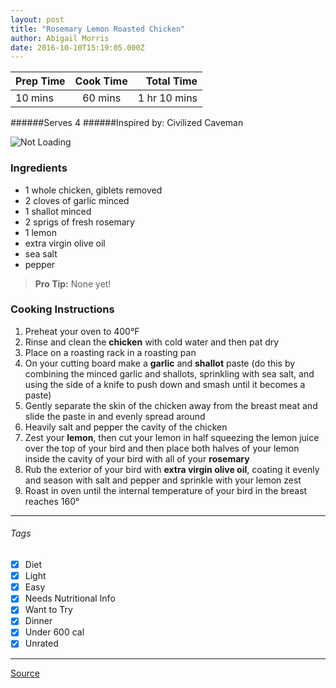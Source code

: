 ```yaml
---
layout: post
title: "Rosemary Lemon Roasted Chicken"
author: Abigail Morris
date: 2016-10-10T15:19:05.000Z
---
```


| Prep Time  | Cook Time    | Total Time  |
| ---------- |:------------:| -----------:|
| 10 mins    | 60 mins      | 1 hr 10 mins     |


######Serves 4
######Inspired by: Civilized Caveman

![Not Loading](http://i.imgur.com/EZqqPxvl.png)

### Ingredients

* 1 whole chicken, giblets removed
* 2 cloves of garlic minced
* 1 shallot minced
* 2 sprigs of fresh rosemary
* 1 lemon
* extra virgin olive oil
* sea salt
* pepper

> **Pro Tip:** None yet!

### Cooking Instructions

1. Preheat your oven to 400°F
2. Rinse and clean the **chicken** with cold water and then pat dry
3. Place on a roasting rack in a roasting pan
4. On your cutting board make a **garlic** and **shallot** paste (do this by combining the minced garlic and shallots, sprinkling with sea salt, and using the side of a knife to push down and smash until it becomes a paste)
5. Gently separate the skin of the chicken away from the breast meat and slide the paste in and evenly spread around
6. Heavily salt and pepper the cavity of the chicken
7. Zest your **lemon**, then cut your lemon in half squeezing the lemon juice over the top of your bird and then place both halves of your lemon inside the cavity of your bird with all of your **rosemary**
8. Rub the exterior of your bird with **extra virgin olive oil**, coating it evenly and season with salt and pepper and sprinkle with your lemon zest
9. Roast in oven until the internal temperature of your bird in the breast reaches 160°


---

###### Tags
- [x] Diet
- [x] Light
- [x] Easy
- [x] Needs Nutritional Info
- [x] Want to Try
- [x] Dinner
- [x] Under 600 cal
- [x] Unrated

---

[Source](http://civilizedcavemancooking.com/recipes/poultry/rosemary-lemon-roasted-chicken/)

